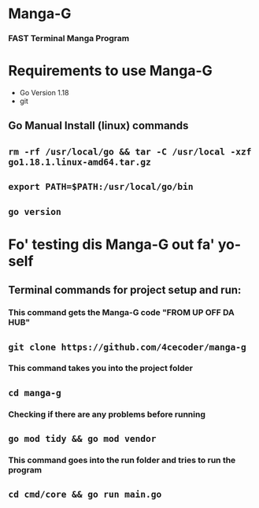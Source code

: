 # Manga-G
### FAST Terminal Manga Program

# Requirements to use Manga-G
- Go Version 1.18
- git

## Go Manual Install (linux) commands
## `rm -rf /usr/local/go && tar -C /usr/local -xzf go1.18.1.linux-amd64.tar.gz`

## `export PATH=$PATH:/usr/local/go/bin`

## `go version`




# Fo' testing dis Manga-G out fa' yo-self

## Terminal commands for project setup and run:

### This command gets the Manga-G code "FROM UP OFF DA HUB"

## `git clone https://github.com/4cecoder/manga-g`

### This command takes you into the project folder

## `cd manga-g`

### Checking if there are any problems before running 

## `go mod tidy && go mod vendor`

### This command goes into the run folder and tries to run the program

## `cd cmd/core && go run main.go`

